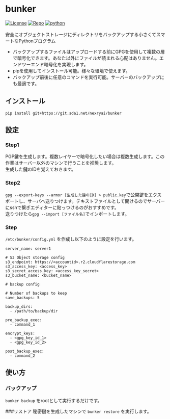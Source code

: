 # bunker
[![License](https://img.shields.io/badge/License-Apache_2.0-blue.svg?style=for-the-badge)](https://opensource.org/licenses/Apache-2.0)
[![Repo](https://img.shields.io/badge/nexryai%2Fbunker-master-lightgrey?style=for-the-badge&logo=gitlab)](https://git.sda1.net/nexryai/bunker)
[![python](https://img.shields.io/badge/python-EEE?style=for-the-badge&logo=python)](https://www.python.org/)
<br><br>
安全にオブジェクトストレージにディレクトリをバックアップする小さくてスマートなPythonプログラム  
 - バックアップするファイルはアップロードする前にGPGを使用して複数の層で暗号化できます。あなた以外にファイルが読まれる心配はありません。エンドツーエンド暗号化を実現します。
 - pipを使用してインストール可能。様々な環境で使えます。
 - バックアップ前後に任意のコマンドを実行可能。サーバーのバックアップにも最適です。

## インストール
`pip install git+https://git.sda1.net/nexryai/bunker`

## 設定
### Step1
PGP鍵を生成します。複数レイヤーで暗号化したい場合は複数生成します。この作業はサーバー以外のマシンで行うことを推奨します。  
生成した鍵のIDを覚えておきます。

### Step2
`gpg --export-keys --armor [生成した鍵のID] > public.key`で公開鍵をエクスポートし、サーバへ送りつけます。テキストファイルとして開けるのでサーバーにsshで繋ぎエディターに貼っつけるのがおすすめです。  
送りつけたら`gpg --import [ファイル名]`でインポートします。

### Step
`/etc/bunker/config.yml` を作成し以下のように設定を行います。

```
server_name: server1

# S3 Object storage config
s3_endpoint: https://<accountid>.r2.cloudflarestorage.com
s3_access_key: <access_key>
s3_secret_access_key: <access_key_secret>
s3_bucket_name: <bucket_name>

# backup config

# Number of backups to keep
save_backups: 5

backup_dirs:
  - /path/to/backup/dir
  
pre_backup_exec:
  - command_1

encrypt_keys:
  - <gpg_key_id_1>
  - <gpg_key_id_2>
  
post_backup_exec:
  - command_2
```


## 使い方
### バックアップ
`bunker backup` をrootとして実行するだけです。

###リストア
秘密鍵を生成したマシンで `bunker restore` を実行します。
